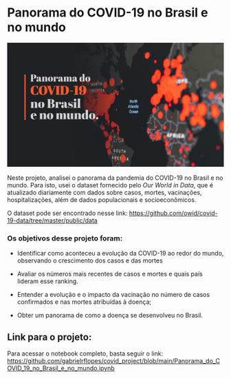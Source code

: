 # Panorama do COVID-19 no Brasil e no mundo

<p align="center">
  <img src="capa_cvd_git.png" >
</p>

Neste projeto, analisei o panorama da pandemia do COVID-19 no Brasil e no mundo. Para isto, usei o dataset fornecido pelo *Our World in Data*, que é atualizado diariamente com dados sobre casos, mortes, vacinações, hospitalizações, além de dados populacionais e socioeconômicos.

O dataset pode ser encontrado nesse link: https://github.com/owid/covid-19-data/tree/master/public/data

### Os objetivos desse projeto foram:

- Identificar como aconteceu a evolução da COVID-19 ao redor do mundo, observando o crescimento dos casos e das mortes

- Avaliar os números mais recentes de casos e mortes e quais país lideram esse ranking.

- Entender a evolução e o impacto da vacinação no número de casos confirmados e nas mortes atribuídas à doença;

- Obter um panorama de como a doença se desenvolveu no Brasil.

## Link para o projeto:

Para acessar o notebook completo, basta seguir o link: https://github.com/gabrielrflopes/covid_project/blob/main/Panorama_do_COVID_19_no_Brasil_e_no_mundo.ipynb
